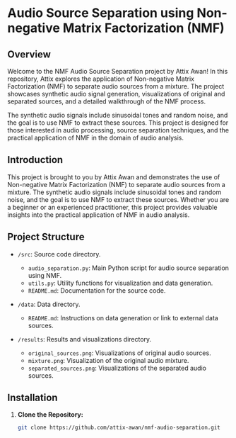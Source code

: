 # Audio Source Separation using Non-negative Matrix Factorization (NMF)

## Overview

Welcome to the NMF Audio Source Separation project by Attix Awan! In this repository, Attix explores the application of Non-negative Matrix Factorization (NMF) to separate audio sources from a mixture. The project showcases synthetic audio signal generation, visualizations of original and separated sources, and a detailed walkthrough of the NMF process.

The synthetic audio signals include sinusoidal tones and random noise, and the goal is to use NMF to extract these sources. This project is designed for those interested in audio processing, source separation techniques, and the practical application of NMF in the domain of audio analysis.



## Introduction

This project is brought to you by Attix Awan and demonstrates the use of Non-negative Matrix Factorization (NMF) to separate audio sources from a mixture. The synthetic audio signals include sinusoidal tones and random noise, and the goal is to use NMF to extract these sources. Whether you are a beginner or an experienced practitioner, this project provides valuable insights into the practical application of NMF in audio analysis.

## Project Structure

- `/src`: Source code directory.
  - `audio_separation.py`: Main Python script for audio source separation using NMF.
  - `utils.py`: Utility functions for visualization and data generation.
  - `README.md`: Documentation for the source code.

- `/data`: Data directory.
  - `README.md`: Instructions on data generation or link to external data sources.

- `/results`: Results and visualizations directory.
  - `original_sources.png`: Visualizations of original audio sources.
  - `mixture.png`: Visualization of the original audio mixture.
  - `separated_sources.png`: Visualizations of the separated audio sources.

## Installation

1. **Clone the Repository:**
   ```bash
   git clone https://github.com/attix-awan/nmf-audio-separation.git
